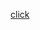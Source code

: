[click](https://westwindsorfarmersmarket.github.io)

<!-- 
todo:
https://developers.google.com/chart/interactive/docs/querylanguage
https://stackoverflow.com/questions/33713084/download-link-for-google-spreadsheets-csv-export-with-multiple-sheets

-->